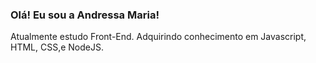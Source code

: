 ### Olá! Eu sou a Andressa Maria!
Atualmente estudo Front-End.
Adquirindo conhecimento em Javascript, HTML, CSS,e NodeJS.
